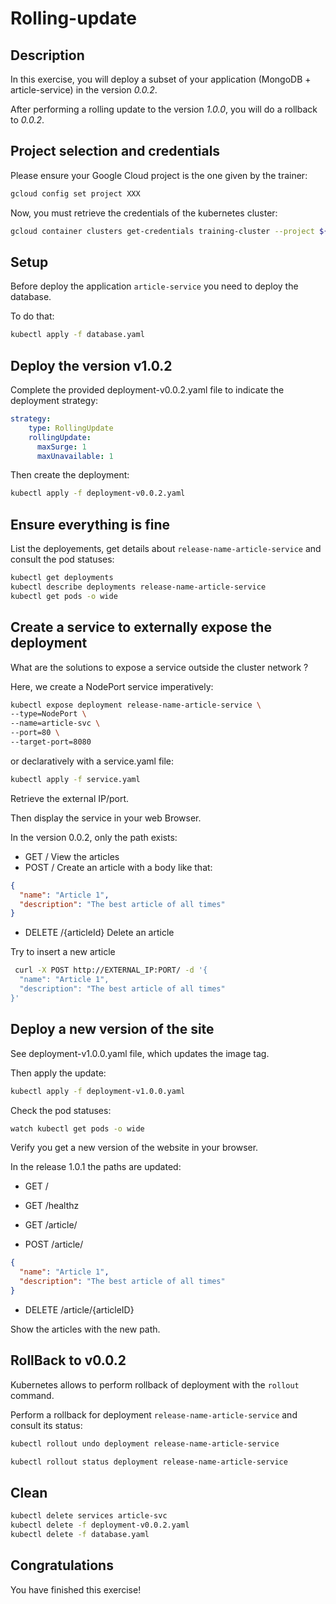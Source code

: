 # Rolling-update

<walkthrough-tutorial-duration duration="20.0"></walkthrough-tutorial-duration>

## Description

In this exercise, you will deploy a subset of your application (MongoDB + article-service) in the version *0.0.2*.

After performing a rolling update to the version *1.0.0*, you will do a rollback to *0.0.2*.

## Project selection and credentials

Please ensure your Google Cloud project is the one given by the trainer:

```sh
gcloud config set project XXX 
```

Now, you must retrieve the credentials of the kubernetes cluster:

```sh
gcloud container clusters get-credentials training-cluster --project ${GOOGLE_CLOUD_PROJECT} --zone europe-west1-b
```

## Setup

Before deploy the application `article-service` you need to deploy the database.

To do that:
```sh
kubectl apply -f database.yaml
```


## Deploy the version v1.0.2

Complete the provided <walkthrough-editor-open-file filePath="deployment-v0.0.2.yaml">deployment-v0.0.2.yaml</walkthrough-editor-open-file> file to indicate the deployment strategy:

```yaml
strategy:
    type: RollingUpdate
    rollingUpdate:
      maxSurge: 1
      maxUnavailable: 1
```

Then create the deployment:

```sh
kubectl apply -f deployment-v0.0.2.yaml
```

## Ensure everything is fine

List the deployements, get details about `release-name-article-service` and consult the pod statuses:

```sh
kubectl get deployments
kubectl describe deployments release-name-article-service
kubectl get pods -o wide
```

## Create a service to externally expose the deployment

What are the solutions to expose a service outside the cluster network ?

Here, we create a NodePort service imperatively:

```sh
kubectl expose deployment release-name-article-service \
--type=NodePort \
--name=article-svc \
--port=80 \
--target-port=8080
```

or declaratively with a  <walkthrough-editor-open-file filePath="service.yaml">service.yaml</walkthrough-editor-open-file> file:

```sh
kubectl apply -f service.yaml
```

Retrieve the external IP/port.

Then display the service in your web Browser.

In the version 0.0.2, only the path exists:

* GET / View the articles
* POST / Create an article with a body like that:
```json
{
  "name": "Article 1",
  "description": "The best article of all times"
}
```
* DELETE /{articleId} Delete an article

Try to insert a new article

```bash
 curl -X POST http://EXTERNAL_IP:PORT/ -d '{  
  "name": "Article 1",
  "description": "The best article of all times"
}' 
```

## Deploy a new version of the site

See <walkthrough-editor-open-file filePath="deployment-v1.0.0.yaml">deployment-v1.0.0.yaml</walkthrough-editor-open-file> file, which updates the image tag.

Then apply the update:

```sh
kubectl apply -f deployment-v1.0.0.yaml
```

Check the pod statuses:

```sh
watch kubectl get pods -o wide
```

Verify you get a new version of the website in your browser.

In the release 1.0.1 the paths are updated:

* GET /

* GET /healthz

* GET /article/
* POST /article/
```json
{
  "name": "Article 1",
  "description": "The best article of all times"
}
``````
* DELETE /article/{articleID}


Show the articles with the new path.

## RollBack to v0.0.2

Kubernetes allows to perform rollback of deployment with the `rollout` command.

Perform a rollback for deployment `release-name-article-service` and consult its status:

```sh
kubectl rollout undo deployment release-name-article-service

kubectl rollout status deployment release-name-article-service
```

## Clean

```sh
kubectl delete services article-svc
kubectl delete -f deployment-v0.0.2.yaml
kubectl delete -f database.yaml
```

## Congratulations

You have finished this exercise!

<walkthrough-conclusion-trophy></walkthrough-conclusion-trophy>
